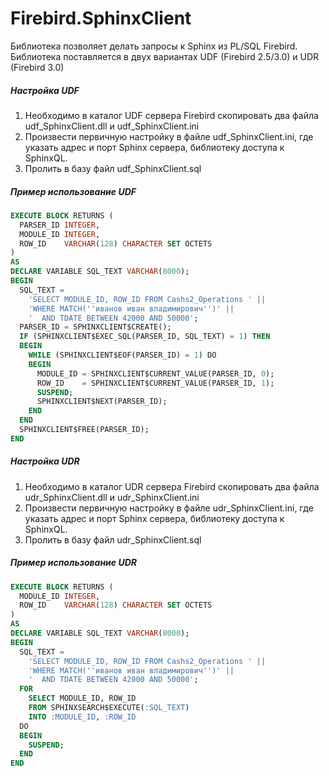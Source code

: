 # Firebird.SphinxClient
Библиотека позволяет делать запросы к Sphinx из PL/SQL Firebird. Библиотека поставляется в двух вариантах UDF (Firebird 2.5/3.0) и UDR (Firebird 3.0)

##### Настройка UDF
1.	Необходимо в каталог UDF сервера Firebird скопировать два файла udf_SphinxClient.dll и udf_SphinxClient.ini
2.	Произвести первичную настройку в файле udf_SphinxClient.ini, где указать адрес и порт Sphinx сервера, библиотеку доступа к SphinxQL.
3.	Пролить в базу файл udf_SphinxClient.sql

##### Пример использование UDF
```sql
EXECUTE BLOCK RETURNS (
  PARSER_ID INTEGER,
  MODULE_ID INTEGER, 
  ROW_ID    VARCHAR(128) CHARACTER SET OCTETS
)
AS
DECLARE VARIABLE SQL_TEXT VARCHAR(8000);
BEGIN
  SQL_TEXT =
    'SELECT MODULE_ID, ROW_ID FROM Cashs2_Operations ' ||
    'WHERE MATCH(''иванов иван владимирович'')' ||
    '  AND TDATE BETWEEN 42000 AND 50000';
  PARSER_ID = SPHINXCLIENT$CREATE();
  IF (SPHINXCLIENT$EXEC_SQL(PARSER_ID, SQL_TEXT) = 1) THEN
  BEGIN
    WHILE (SPHINXCLIENT$EOF(PARSER_ID) = 1) DO
    BEGIN
      MODULE_ID = SPHINXCLIENT$CURRENT_VALUE(PARSER_ID, 0);
      ROW_ID    = SPHINXCLIENT$CURRENT_VALUE(PARSER_ID, 1);
      SUSPEND;
      SPHINXCLIENT$NEXT(PARSER_ID);
    END
  END
  SPHINXCLIENT$FREE(PARSER_ID);
END
```

##### Настройка UDR
1.	Необходимо в каталог UDR сервера Firebird скопировать два файла udr_SphinxClient.dll и udr_SphinxClient.ini
2.	Произвести первичную настройку в файле udr_SphinxClient.ini, где указать адрес и порт Sphinx сервера, библиотеку доступа к SphinxQL.
3.	Пролить в базу файл udr_SphinxClient.sql

##### Пример использование UDR
```sql
EXECUTE BLOCK RETURNS (
  MODULE_ID INTEGER, 
  ROW_ID    VARCHAR(128) CHARACTER SET OCTETS
)
AS
DECLARE VARIABLE SQL_TEXT VARCHAR(8000);
BEGIN
  SQL_TEXT =
    'SELECT MODULE_ID, ROW_ID FROM Cashs2_Operations ' ||
    'WHERE MATCH(''иванов иван владимирович'')' ||
    '  AND TDATE BETWEEN 42000 AND 50000';
  FOR
    SELECT MODULE_ID, ROW_ID
    FROM SPHINXSEARCH$EXECUTE(:SQL_TEXT)
    INTO :MODULE_ID, :ROW_ID
  DO
  BEGIN
    SUSPEND;
  END
END
```
